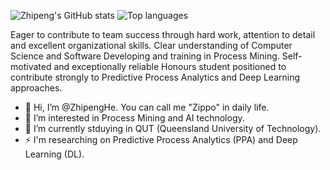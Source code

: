 ![Zhipeng's GitHub stats](https://github-readme-stats.vercel.app/api?username=ZhipengHe&count_private=true&show_icons=true)
![Top languages](https://github-readme-stats.vercel.app/api/top-langs/?username=ZhipengHe&layout=compact&langs_count=10)

Eager to contribute to team success through hard work, attention to detail and excellent organizational skills. Clear understanding of Computer Science and Software Developing and training in Process Mining. Self-motivated and exceptionally reliable Honours student positioned to contribute strongly to Predictive Process Analytics and Deep Learning approaches.

- 👋 Hi, I’m @ZhipengHe. You can call me "Zippo" in daily life.
- 👀 I’m interested in Process Mining and AI technology.
- 🌱 I’m currently stduying in QUT (Queensland University of Technology).
- ⚡ I'm researching on Predictive Process Analytics (PPA) and Deep Learning (DL).

<!---
ZhipengHe/ZhipengHe is a ✨ special ✨ repository because its `README.md` (this file) appears on your GitHub profile.
You can click the Preview link to take a look at your changes.
--->
